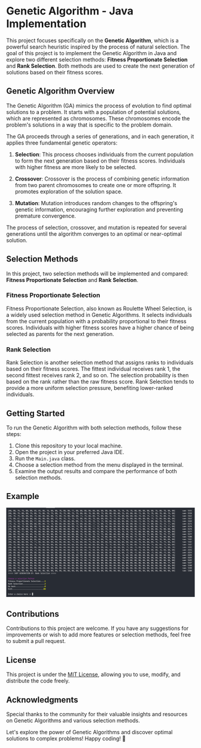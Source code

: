 # Genetic Algorithm - Java Implementation

This project focuses specifically on the **Genetic Algorithm**, which is a powerful search heuristic inspired by the process of natural selection. The goal of this project is to implement the Genetic Algorithm in Java and explore two different selection methods: **Fitness Proportionate Selection** and **Rank Selection**. Both methods are used to create the next generation of solutions based on their fitness scores.

## Genetic Algorithm Overview

The Genetic Algorithm (GA) mimics the process of evolution to find optimal solutions to a problem. It starts with a population of potential solutions, which are represented as chromosomes. These chromosomes encode the problem's solutions in a way that is specific to the problem domain.

The GA proceeds through a series of generations, and in each generation, it applies three fundamental genetic operators:

1. **Selection**: This process chooses individuals from the current population to form the next generation based on their fitness scores. Individuals with higher fitness are more likely to be selected.

2. **Crossover**: Crossover is the process of combining genetic information from two parent chromosomes to create one or more offspring. It promotes exploration of the solution space.

3. **Mutation**: Mutation introduces random changes to the offspring's genetic information, encouraging further exploration and preventing premature convergence.

The process of selection, crossover, and mutation is repeated for several generations until the algorithm converges to an optimal or near-optimal solution.

## Selection Methods

In this project, two selection methods will be implemented and compared: **Fitness Proportionate Selection** and **Rank Selection**.

### Fitness Proportionate Selection

Fitness Proportionate Selection, also known as Roulette Wheel Selection, is a widely used selection method in Genetic Algorithms. It selects individuals from the current population with a probability proportional to their fitness scores. Individuals with higher fitness scores have a higher chance of being selected as parents for the next generation.

### Rank Selection

Rank Selection is another selection method that assigns ranks to individuals based on their fitness scores. The fittest individual receives rank 1, the second fittest receives rank 2, and so on. The selection probability is then based on the rank rather than the raw fitness score. Rank Selection tends to provide a more uniform selection pressure, benefiting lower-ranked individuals.

## Getting Started

To run the Genetic Algorithm with both selection methods, follow these steps:

1. Clone this repository to your local machine.
2. Open the project in your preferred Java IDE.
3. Run the `Main.java` class.
4. Choose a selection method from the menu displayed in the terminal.
5. Examine the output results and compare the performance of both selection methods.

## Example

![alt text](Report/GeneticAlgo.png "Main page")

## Contributions

Contributions to this project are welcome. If you have any suggestions for improvements or wish to add more features or selection methods, feel free to submit a pull request.

## License

This project is under the [MIT License](https://en.wikipedia.org/wiki/MIT_License), allowing you to use, modify, and distribute the code freely.

## Acknowledgments

Special thanks to the community for their valuable insights and resources on Genetic Algorithms and various selection methods.

Let's explore the power of Genetic Algorithms and discover optimal solutions to complex problems! Happy coding! 🧬
